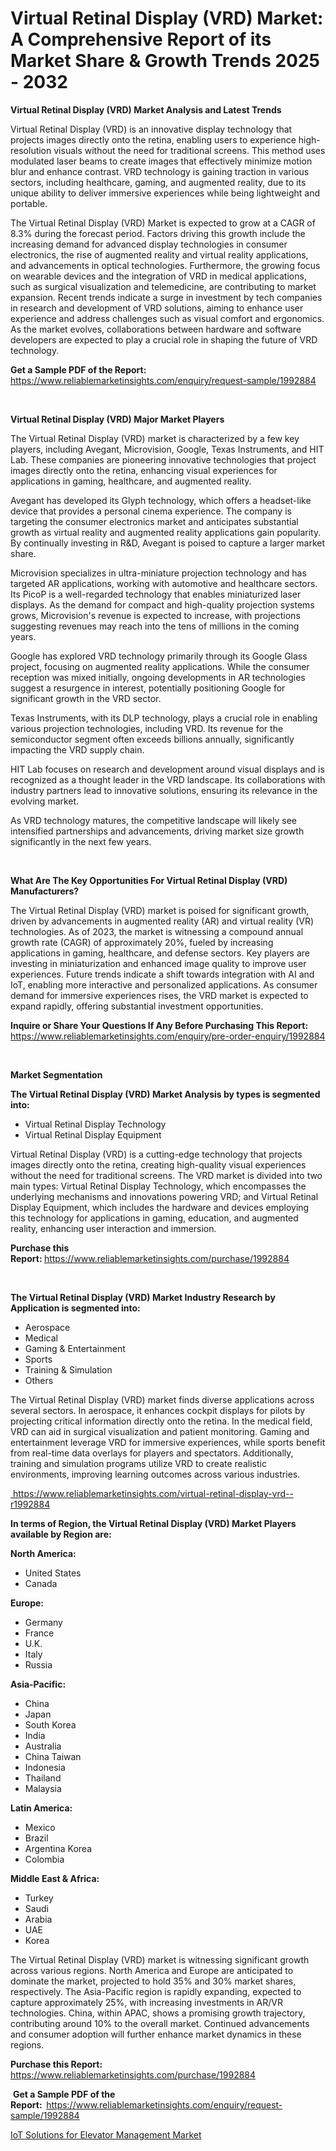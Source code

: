 <p><h1>Virtual Retinal Display (VRD) Market: A Comprehensive Report of its Market Share & Growth Trends 2025 - 2032</h1></p><p><strong>Virtual Retinal Display (VRD) Market Analysis and Latest Trends</strong></p>
<p><p>Virtual Retinal Display (VRD) is an innovative display technology that projects images directly onto the retina, enabling users to experience high-resolution visuals without the need for traditional screens. This method uses modulated laser beams to create images that effectively minimize motion blur and enhance contrast. VRD technology is gaining traction in various sectors, including healthcare, gaming, and augmented reality, due to its unique ability to deliver immersive experiences while being lightweight and portable.</p><p>The Virtual Retinal Display (VRD) Market is expected to grow at a CAGR of 8.3% during the forecast period. Factors driving this growth include the increasing demand for advanced display technologies in consumer electronics, the rise of augmented reality and virtual reality applications, and advancements in optical technologies. Furthermore, the growing focus on wearable devices and the integration of VRD in medical applications, such as surgical visualization and telemedicine, are contributing to market expansion. Recent trends indicate a surge in investment by tech companies in research and development of VRD solutions, aiming to enhance user experience and address challenges such as visual comfort and ergonomics. As the market evolves, collaborations between hardware and software developers are expected to play a crucial role in shaping the future of VRD technology.</p></p>
<p><strong>Get a Sample PDF of the Report:&nbsp;</strong> <a href="https://www.reliablemarketinsights.com/enquiry/request-sample/1992884?utm_campaign=2935&utm_medium=2&utm_source=Github&utm_content=ia&utm_term=11032025&utm_id=virtual-retinal-display-vrd">https://www.reliablemarketinsights.com/enquiry/request-sample/1992884</a></p>
<p>&nbsp;</p>
<p><strong>Virtual Retinal Display (VRD) Major Market Players</strong></p>
<p><p>The Virtual Retinal Display (VRD) market is characterized by a few key players, including Avegant, Microvision, Google, Texas Instruments, and HIT Lab. These companies are pioneering innovative technologies that project images directly onto the retina, enhancing visual experiences for applications in gaming, healthcare, and augmented reality.</p><p>Avegant has developed its Glyph technology, which offers a headset-like device that provides a personal cinema experience. The company is targeting the consumer electronics market and anticipates substantial growth as virtual reality and augmented reality applications gain popularity. By continually investing in R&D, Avegant is poised to capture a larger market share.</p><p>Microvision specializes in ultra-miniature projection technology and has targeted AR applications, working with automotive and healthcare sectors. Its PicoP is a well-regarded technology that enables miniaturized laser displays. As the demand for compact and high-quality projection systems grows, Microvision's revenue is expected to increase, with projections suggesting revenues may reach into the tens of millions in the coming years.</p><p>Google has explored VRD technology primarily through its Google Glass project, focusing on augmented reality applications. While the consumer reception was mixed initially, ongoing developments in AR technologies suggest a resurgence in interest, potentially positioning Google for significant growth in the VRD sector.</p><p>Texas Instruments, with its DLP technology, plays a crucial role in enabling various projection technologies, including VRD. Its revenue for the semiconductor segment often exceeds billions annually, significantly impacting the VRD supply chain.</p><p>HIT Lab focuses on research and development around visual displays and is recognized as a thought leader in the VRD landscape. Its collaborations with industry partners lead to innovative solutions, ensuring its relevance in the evolving market.</p><p>As VRD technology matures, the competitive landscape will likely see intensified partnerships and advancements, driving market size growth significantly in the next few years.</p></p>
<p>&nbsp;</p>
<p><strong>What Are The Key Opportunities For Virtual Retinal Display (VRD) Manufacturers?</strong></p>
<p><p>The Virtual Retinal Display (VRD) market is poised for significant growth, driven by advancements in augmented reality (AR) and virtual reality (VR) technologies. As of 2023, the market is witnessing a compound annual growth rate (CAGR) of approximately 20%, fueled by increasing applications in gaming, healthcare, and defense sectors. Key players are investing in miniaturization and enhanced image quality to improve user experiences. Future trends indicate a shift towards integration with AI and IoT, enabling more interactive and personalized applications. As consumer demand for immersive experiences rises, the VRD market is expected to expand rapidly, offering substantial investment opportunities.</p></p>
<p><strong>Inquire or Share Your Questions If Any Before Purchasing This Report:</strong> <a href="https://www.reliablemarketinsights.com/enquiry/pre-order-enquiry/1992884?utm_campaign=2935&utm_medium=2&utm_source=Github&utm_content=ia&utm_term=11032025&utm_id=virtual-retinal-display-vrd">https://www.reliablemarketinsights.com/enquiry/pre-order-enquiry/1992884</a></p>
<p>&nbsp;</p>
<p><strong>Market Segmentation</strong></p>
<p><strong>The Virtual Retinal Display (VRD) Market Analysis by types is segmented into:</strong></p>
<p><ul><li>Virtual Retinal Display Technology</li><li>Virtual Retinal Display Equipment</li></ul></p>
<p><p>Virtual Retinal Display (VRD) is a cutting-edge technology that projects images directly onto the retina, creating high-quality visual experiences without the need for traditional screens. The VRD market is divided into two main types: Virtual Retinal Display Technology, which encompasses the underlying mechanisms and innovations powering VRD; and Virtual Retinal Display Equipment, which includes the hardware and devices employing this technology for applications in gaming, education, and augmented reality, enhancing user interaction and immersion.</p></p>
<p><strong>Purchase this Report:&nbsp;</strong><a href="https://www.reliablemarketinsights.com/purchase/1992884?utm_campaign=2935&utm_medium=2&utm_source=Github&utm_content=ia&utm_term=11032025&utm_id=virtual-retinal-display-vrd">https://www.reliablemarketinsights.com/purchase/1992884</a></p>
<p>&nbsp;</p>
<p><strong>The Virtual Retinal Display (VRD) Market Industry Research by Application is segmented into:</strong></p>
<p><ul><li>Aerospace</li><li>Medical</li><li>Gaming & Entertainment</li><li>Sports</li><li>Training & Simulation</li><li>Others</li></ul></p>
<p><p>The Virtual Retinal Display (VRD) market finds diverse applications across several sectors. In aerospace, it enhances cockpit displays for pilots by projecting critical information directly onto the retina. In the medical field, VRD can aid in surgical visualization and patient monitoring. Gaming and entertainment leverage VRD for immersive experiences, while sports benefit from real-time data overlays for players and spectators. Additionally, training and simulation programs utilize VRD to create realistic environments, improving learning outcomes across various industries.</p></p>
<p><a href="https://www.reliablemarketinsights.com/virtual-retinal-display-vrd--r1992884?utm_campaign=2935&utm_medium=2&utm_source=Github&utm_content=ia&utm_term=11032025&utm_id=virtual-retinal-display-vrd">&nbsp;https://www.reliablemarketinsights.com/virtual-retinal-display-vrd--r1992884</a></p>
<p><strong>In terms of Region, the Virtual Retinal Display (VRD) Market Players available by Region are:</strong></p>
<p>
    <p> <strong> North America: </strong>
        <ul>
            <li>United States</li>
            <li>Canada</li>
        </ul>
        </p> 
    <p> <strong> Europe: </strong>
        <ul>
            <li>Germany</li>
            <li>France</li>
            <li>U.K.</li>
            <li>Italy</li>
            <li>Russia</li>
        </ul>
        </p> 
    <p> <strong> Asia-Pacific: </strong>
        <ul>
            <li>China</li>
            <li>Japan</li>
            <li>South Korea</li>
            <li>India</li>
            <li>Australia</li>
            <li>China Taiwan</li>
            <li>Indonesia</li>
            <li>Thailand</li>
            <li>Malaysia</li>
        </ul>
        </p> 
    <p> <strong> Latin America: </strong>
        <ul>
            <li>Mexico</li>
            <li>Brazil</li>
            <li>Argentina Korea</li>
            <li>Colombia</li>
        </ul>
        </p> 
    <p> <strong> Middle East & Africa: </strong>
        <ul>
            <li>Turkey</li>
            <li>Saudi</li>
            <li>Arabia</li>
            <li>UAE</li>
            <li>Korea</li>
        </ul>
    </p>
    </p>
<p><p>The Virtual Retinal Display (VRD) market is witnessing significant growth across various regions. North America and Europe are anticipated to dominate the market, projected to hold 35% and 30% market shares, respectively. The Asia-Pacific region is rapidly expanding, expected to capture approximately 25%, with increasing investments in AR/VR technologies. China, within APAC, shows a promising growth trajectory, contributing around 10% to the overall market. Continued advancements and consumer adoption will further enhance market dynamics in these regions.</p></p>
<p><strong>Purchase this Report: </strong><a href="https://www.reliablemarketinsights.com/purchase/1992884?utm_campaign=2935&utm_medium=2&utm_source=Github&utm_content=ia&utm_term=11032025&utm_id=virtual-retinal-display-vrd">https://www.reliablemarketinsights.com/purchase/1992884</a></p>
<p>&nbsp;<strong>Get a Sample PDF of the Report:&nbsp;&nbsp;</strong><a href="https://www.reliablemarketinsights.com/enquiry/request-sample/1992884?utm_campaign=2935&utm_medium=2&utm_source=Github&utm_content=ia&utm_term=11032025&utm_id=virtual-retinal-display-vrd">https://www.reliablemarketinsights.com/enquiry/request-sample/1992884</a></p>
<p><strong></strong></p>
<p><p><a href="https://github.com/cachuhashieb/Market-Research-Report-List-1/blob/main/iot-solutions-for-elevator-management-market.md?utm_campaign=2935&utm_medium=2&utm_source=Github&utm_content=ia&utm_term=11032025&utm_id=virtual-retinal-display-vrd">IoT Solutions for Elevator Management Market</a></p></p>